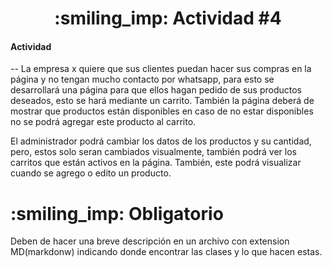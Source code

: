 <h1 align="center"> :smiling_imp: Actividad #4 </h1>

<h4>Actividad</h4>

-- La empresa x quiere que sus clientes puedan hacer sus compras en la página y no tengan mucho contacto por whatsapp, para esto se desarrollará una página para que ellos hagan pedido de sus productos deseados, esto se hará mediante un carrito. También la página deberá de mostrar que productos están disponibles en caso de no estar disponibles no se podrá agregar este producto al carrito. 

El administrador podrá cambiar los datos de los productos y su cantidad, pero, estos solo seran cambiados visualmente, también podrá ver los carritos que están activos en la página. También, este podrá visualizar cuando se agrego o edito un producto.

<h1 align="start"> :smiling_imp: Obligatorio </h1>

Deben de hacer una breve descripción en un archivo con extension MD(markdonw) indicando donde encontrar las clases y lo que hacen estas.



